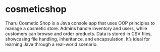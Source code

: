 # cosmeticshop
Tharu Cosmetic Shop is a Java console app that uses OOP principles to manage a cosmetic store. Admins handle inventory and users, while customers can browse and order products. Data is stored in CSV files, showcasing file handling, inheritance, and encapsulation. It’s ideal for learning Java through a real-world scenario.
